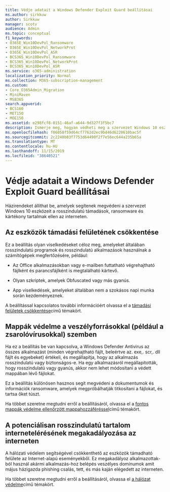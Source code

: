 ```yaml
---
title: Védje adatait a Windows Defender Exploit Guard beállításai
ms.author: sirkkuw
author: Sirkkuw
manager: scotv
audience: Admin
ms.topic: conceptual
f1_keywords:
- O365E_Win10DevPol_Ransomware
- O365E_Win10DevPol_NetworkProt
- O365E_Win10DevPol_ASR
- BCS365_Win10DevPol_Ransomware
- BCS365_Win10DevPol_NetworkProt
- BCS365_Win10DevPol_ASR
ms.service: o365-administration
localization_priority: Normal
ms.collection: M365-subscription-management
ms.custom:
- Core_O365Admin_Migration
- MiniMaven
- MSB365
search.appverid:
- BCS160
- MET150
- MOE150
ms.assetid: e298fcf8-0151-46af-a644-9d327f3f5bc7
description: Ismerje meg, hogyan védheti meg a szervezet Windows 10 eszközeit a rosszindulatú támadások, ransomware és rosszindulatú tartalmak ellen az interneten.
ms.openlocfilehash: f06058f59d64cf7762d2ec9bd46d6220610bac5f
ms.sourcegitcommit: 2c2248b03f7753d64490f2f7e56ec644a235b65a
ms.translationtype: MT
ms.contentlocale: hu-HU
ms.lasthandoff: 11/15/2019
ms.locfileid: "38640521"
---
```

# <a name="protect-your-data-with-windows-defender-exploit-guard-settings"></a>Védje adatait a Windows Defender Exploit Guard beállításai

Házirendeket állíthat be, amelyek segítenek megvédeni a szervezet Windows 10 eszközeit a rosszindulatú támadások, ransomware és kártékony tartalmak ellen az interneten.
  
## <a name="reduce-the-attack-surface-of-devices"></a>Az eszközök támadási felületének csökkentése

Ez a beállítás olyan viselkedéseket céloz meg, amelyeket általában rosszindulatú programok és rosszindulatú alkalmazások használnak a számítógépek megfertőzésére, például:
  
- Az Office alkalmazásokban vagy e-mailben futtatható végrehajtható fájlként és parancsfájlként is megtalálható kártevő.
    
- Olyan szkriptek, amelyek Obfuscated vagy más gyanús.
    
- App viselkedések, amelyeket általában nem a szokásos napi munka során kezdeményeznek.
    
A beállítással kapcsolatos további információért olvassa el a [támadási felületek csökkentése](https://go.microsoft.com/fwlink/?linkid=870417)című témakört.
  
## <a name="protect-folders-from-threats-such-as-ransomware"></a>Mappák védelme a veszélyforrásokkal (például a zsarolóvírusokkal) szemben

Ha ez a beállítás be van kapcsolva, a Windows Defender Antivirus az összes alkalmazást (minden végrehajtható fájlt, beleértve az. exe,. scr,. dll fájlt és egyebeket) értékeli, és megállapítja, hogy az alkalmazás rosszindulatú vagy biztonságos-e. Ha egy alkalmazásról megállapították, hogy rosszindulatú vagy gyanús, akkor nem lehet módosítani a védett mappában lévő fájlokat.
  
Ez a beállítás különösen hasznos segít megvédeni a dokumentumok és információk ransomware, amelyek megpróbálhatják titkosítani a fájlokat, és tartsa őket túszt.
  
Ha többet szeretne megtudni erről a beállításáról, olvassa el a [fontos mappák védelme ellenőrzött mappahozzáféréssel](https://go.microsoft.com/fwlink/?linkid=870418)című témakört.
  
## <a name="prevent-network-access-to-potentially-malicious-content-on-the-internet"></a>A potenciálisan rosszindulatú tartalom internetelérésének megakadályozása az interneten

A hálózati védelem segítségével csökkenthető az eszközök támadható felülete az Internet-alapú eseményekből. Ez megakadályoz alkalmazottak-ból használ akármi alkalmazás-hoz belépés veszélyes domínumok amit május házigazda phishing csalás, tett, és más kaján elégedett az interneten.
  
Ha többet szeretne megtudni erről a beállításáról, olvassa el [a hálózat védelme](https://go.microsoft.com/fwlink/?linkid=870419)című témakört.
  

